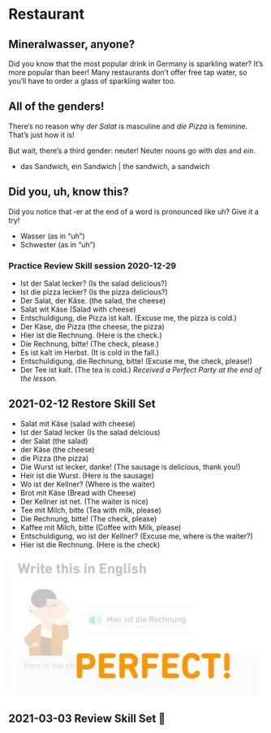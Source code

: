 # Restaurant

## Mineralwasser, anyone?
Did you know that the most popular drink in Germany is sparkling water? It’s more popular than beer! Many restaurants don’t offer free tap water, so you’ll have to order a glass of sparkling water too.

## All of the genders!
There’s no reason why _der Salat_ is masculine and _die Pizza_ is feminine. That’s just how it is!

But wait, there’s a third gender: neuter! Neuter nouns go with _das_ and _ein_.
* das Sandwich, ein Sandwich | the sandwich, a sandwich

## Did you, uh, know this?
Did you notice that ‑er at the end of a word is pronounced like uh? Give it a try!

* Wasser (as in “uh”)
* Schwester (as in “uh”)


### Practice Review Skill session 2020-12-29
* Ist der Salat lecker? (Is the salad delicious?) 
* Ist die pizza lecker? (Is the pizza delicious?) 
* Der Salat, der Käse. (the salad, the cheese)
* Salat wit Käse (Salad with cheese)
* Entschuldigung, die Pizza ist kalt. (Excuse me, the pizza is cold.)
* Der Käse, die Pizza (the cheese, the pizza)
* Hier ist die Rechnung. (Here is the check.) 
* Die Rechnung, bitte! (The check, please.)
* Es ist kalt im Herbst. (It is cold in the fall.)
* Entschuldigung, die Rechnung, bitte! (Excuse me, the check, please!)
* Der Tee ist kalt. (The tea is cold.) 
*Received a Perfect Party at the end of the lesson.*

## 2021-02-12 Restore Skill Set
* Salat mit Käse (salad with cheese)
* Ist der Salad lecker (Is the salad delcious)
* der Salat (the salad)
* der Käse (the cheese)
* die Pizza (the pizza)
* Die Wurst ist lecker, danke! (The sausage is delicious, thank you!)
* Heir ist die Wurst. (Here is the sausage)
* Wo ist der Kellner? (Where is the waiter)
* Brot mit Käse (Bread with Cheese)
* Der Kellner ist net. (The waiter is nice)
* Tee mit Milch, bitte (Tea with milk, please)
* Die Rechnung, bitte!  (The check, please)
* Kaffee mit Milch, bitte (Coffee with Milk, please)
* Entschuldigung, wo ist der Kellner? (Excuse me, where is the waiter?)
* Hier ist die Rechnung. (Here is the check)

![Perfect-Score](https://github.com/EO4wellness/T-I-L/blob/main/polyglot/aleman/Castle-1/2021-02-12-restaurant.jpg)

## 2021-03-03 Review Skill Set :beers: 
